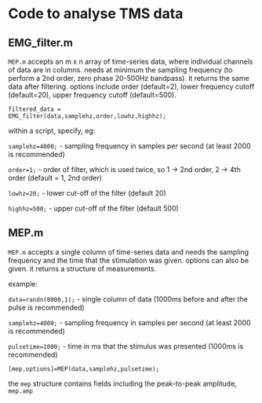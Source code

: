 # Code to analyse TMS data

## EMG_filter.m
<code>MEP.m</code> accepts an m x n array of time-series data, where individual channels of data are in columns. needs at minimum the sampling frequency (to perform a 2nd order, zero phase 20-500Hz bandpass). it returns the same data after filtering. options include order (default=2), lower frequency cutoff (default=20), upper frequency cutoff (default=500).

<code>filtered_data = EMG_filter(data,samplehz,order,lowhz,highhz);</code>

within a script, specify, eg:

<code>samplehz=4000;</code> - sampling frequency in samples per second (at least 2000 is recommended)

<code>order=1;</code> - order of filter, which is used twice, so 1 -> 2nd order, 2 -> 4th order (default = 1, 2nd order)

<code>lowhz=20;</code> - lower cut-off of the filter (default 20)

<code>highhz=500;</code> - upper cut-off of the filter (default 500)


## MEP.m
<code>MEP.m</code> accepts a single column of time-series data and needs the sampling frequency and the time that the stimulation was given. options can also be given. it returns a structure of measurements.

example:

<code>data=randn(8000,1);</code> - single column of data (1000ms before and after the pulse is recommended)

<code>samplehz=4000;</code> - sampling frequency in samples per second (at least 2000 is recommended)

<code>pulsetime=1000;</code> - time in ms that the stimulus was presented (1000ms is recommended)

<code>[mep,options]=MEP(data,samplehz,pulsetime);</code>

the <code>mep</code> structure contains fields including the peak-to-peak amplitude, <code>mep.amp</code>
